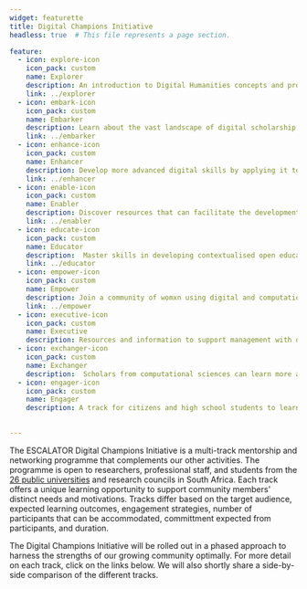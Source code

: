 ```yaml
---
widget: featurette
title: Digital Champions Initiative
headless: true  # This file represents a page section.

feature:
  - icon: explore-icon
    icon_pack: custom
    name: Explorer
    description: An introduction to Digital Humanities concepts and projects <br> 
    link: ../explorer
  - icon: embark-icon
    icon_pack: custom
    name: Embarker
    description: Learn about the vast landscape of digital scholarship and start applying it to your own work<br>>
    link: ../embarker
  - icon: enhance-icon
    icon_pack: custom
    name: Enhancer
    description: Develop more advanced digital skills by applying it to a humanities or social sciences project 
    link: ../enhancer
  - icon: enable-icon
    icon_pack: custom
    name: Enabler
    description: Discover resources that can facilitate the development of a local community of practice<br><em>* Launching in 2023</em>
    link: ../enabler
  - icon: educate-icon
    icon_pack: custom
    name: Educator
    description:  Master skills in developing contextualised open educational resources <br>
    link: ../educator
  - icon: empower-icon
    icon_pack: custom
    name: Empower
    description: Join a community of womxn using digital and computational skills<br>
    link: ../empower
  - icon: executive-icon
    icon_pack: custom
    name: Executive
    description: Resources and information to support management with decision making, budgeting, and partnering to grow digital and computational skills in their units <br><em>* Coming soon</em>
  - icon: exchanger-icon
    icon_pack: custom
    name: Exchanger
    description:  Scholars from computational sciences can learn more about working in humanities or social sciences contexts (e.g. data, pitfalls, vocabulary, ...)<br><em>* Coming soon</em>
  - icon: engager-icon
    icon_pack: custom
    name: Engager
    description: A track for citizens and high school students to learn about digital humanities and computational social sciences<br><em>* Coming soon</em> 

 
---
```


The ESCALATOR Digital Champions Initiative is a multi-track mentorship and networking programme that complements our other activities. The programme is open to researchers, professional staff, and students from the [26 public universities](https://www.usaf.ac.za/public-universities-in-south-africa/) and research councils in South Africa. Each track offers a unique learning opportunity to support community members' distinct needs and motivations. Tracks differ based on the target audience, expected learning outcomes, engagement strategies, number of participants that can be accommodated, committment expected from participants, and duration.

The Digital Champions Initiative will be rolled out in a phased approach to harness the strengths of our growing community optimally. For more detail on each track, click on the links below. We will also shortly share a side-by-side comparison of the different tracks.

